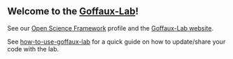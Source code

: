 ## Welcome to the [Goffaux-Lab](https://sites.uclouvain.be/goffauxlab/index.html)!

See our [Open Science Framework](osf.io/nxy5s) profile and the
[Goffaux-Lab website](https://sites.uclouvain.be/goffauxlab/index.html).

See
[how-to-use-goffaux-lab](https://github.com/Goffaux-Lab/how-to-use-goffaux-lab)
for a quick guide on how to update/share your code with the lab.  


